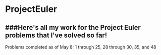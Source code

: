 # ProjectEuler
###Here's all my work for the Project Euler problems that I've solved so far!
---
Problems completed as of May 8: 1 through 25, 28 through 30, 35, and 48
